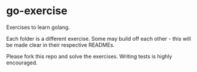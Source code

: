 # go-exercise
Exercises to learn golang.

Each folder is a different exercise. Some may build off each other - this will be made clear in their respective READMEs.

Please fork this repo and solve the exercises. Writing tests is highly encouraged.
